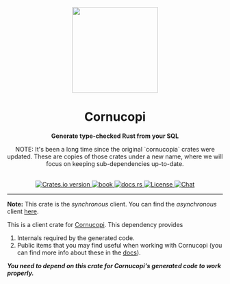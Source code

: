 <div align="center"> <img src="https://raw.githubusercontent.com/cornucopi-rs/cornucopi/main/assets/logo.svg" width=200 /> </div>
<h1 align="center">Cornucopi</h1>
<div align="center">
 <strong>
   Generate type-checked Rust from your SQL
 </strong>
<p>
   NOTE: It's been a long time since the original `cornucopia` crates were updated. These are copies of those crates under a new name, where we will focus on keeping sub-dependencies up-to-date.
 </p>
</div>

<br />

<div align="center">
  <!-- Version -->
  <a href="https://crates.io/crates/cornucopi_sync">
    <img src="https://img.shields.io/crates/v/cornucopi_sync.svg?style=flat-square"
    alt="Crates.io version" />
  </a>

  <!-- Book -->
  <a href="https://cornucopi-rs.netlify.app/book/index.html">
  <img src="https://img.shields.io/badge/book-latest-blue?logo=mdbook&style=flat-square" alt="book">
  </a>

  <!-- Docs -->
  <a href="https://docs.rs/cornucopi_sync/latest/cornucopi_sync/">
    <img alt="docs.rs" src="https://img.shields.io/docsrs/cornucopi_sync?style=flat-square">
  </a>

  <!-- License -->
  <a href="https://github.com/cornucopi-rs/cornucopi#License">
    <img src="https://img.shields.io/badge/License-APACHE--2.0%2FMIT-blue?style=flat-square" alt="License">
  </a>

  <!-- Chat -->
  <a href="https://discord.gg/nYwUmQDHBZ">
    <img src="https://img.shields.io/discord/987088069280825401?label=chat&logo=discord&style=flat-square" alt="Chat">
  </a>
</div>

---

**Note:** This crate is the *synchronous* client. You can find the *asynchronous* client [here](https://crates.io/crates/cornucopi_async).

This is a client crate for [Cornucopi](https://crates.io/crates/cornucopi). This dependency provides
1. Internals required by the generated code.
2. Public items that you may find useful when working with Cornucopi (you can find more info about these in the [docs](https://docs.rs/cornucopi_sync/latest/cornucopi_sync/)).

***You need to depend on this crate for Cornucopi's generated code to work properly.***